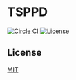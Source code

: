 # TSPPD

[![Circle CI](https://img.shields.io/circleci/project/github/raviqqe/tsppd.svg?style=flat-square)](https://circleci.com/gh/raviqqe/tsppd)
[![License](https://img.shields.io/github/license/raviqqe/tsppd.svg?style=flat-square)](LICENSE)

## License

[MIT](LICENSE)
